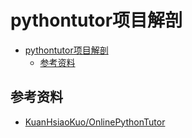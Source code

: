 # pythontutor项目解剖

<!--ts-->
* [pythontutor项目解剖](#pythontutor项目解剖)
   * [参考资料](#参考资料)

<!-- Created by https://github.com/ekalinin/github-markdown-toc -->
<!-- Added by: kuanhsiaokuo, at: Thu Jun 30 11:12:30 CST 2022 -->

<!--te-->

## 参考资料

- [KuanHsiaoKuo/OnlinePythonTutor](https://github.com/KuanHsiaoKuo/OnlinePythonTutor)